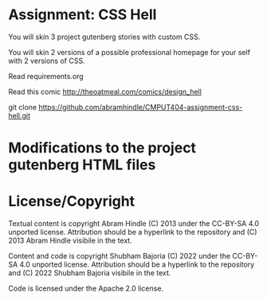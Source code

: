 Assignment: CSS Hell
====================

You will skin 3 project gutenberg stories with custom CSS.

You will skin 2 versions of a possible professional homepage for your
self with 2 versions of CSS.

Read requirements.org

Read this comic http://theoatmeal.com/comics/design_hell

git clone https://github.com/abramhindle/CMPUT404-assignment-css-hell.git

<h1>Modifications to the project gutenberg HTML files</h1>

License/Copyright
=================

Textual content is copyright Abram Hindle (C) 2013 under the CC-BY-SA
4.0 unported license. Attribution should be a hyperlink to the
repository and (C) 2013 Abram Hindle visibile in the text.

Content and code is copyright Shubham Bajoria (C) 2022 under the CC-BY-SA
4.0 unported license. Attribution should be a hyperlink to the
repository and (C) 2022 Shubham Bajoria visibile in the text.

Code is licensed under the Apache 2.0 license.


